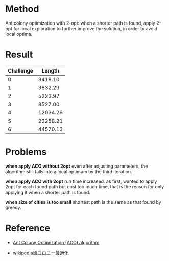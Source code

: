 
# Method

Ant colony optimization with 2-opt: when a shorter path is found, apply 2-opt for local exploration to further improve the solution, in order to avoid local optima.

# Result
| Challenge | Length    |
|-----------|-----------|
| 0         | 3418.10   |
| 1         | 3832.29   |
| 2         | 5223.97   |
| 3         | 8527.00   |
| 4         | 12034.26  |
| 5         | 22258.21  |
| 6         | 44570.13  |


# Problems 
**when apply ACO without 2opt**
even after adjusting parameters, the algorithm still falls into a local optimum by the third iteration.

**when apply ACO with 2opt**
run time increased. 
as first, wanted to apply 2opt for each found path but cost too much time, that is the reason for only applying it when a shorter path is found.

**when size of cities is too small**
shortest path is the same as that found by greedy.


# Reference
- [Ant Colony Optimization (ACO) algorithm](https://dilipkumar.medium.com/ant-colony-optimization-aco-algorithm-6a954b0b083e)

- [wikipedia蟻コロニー最適化](https://ja.wikipedia.org/wiki/%E8%9F%BB%E3%82%B3%E3%83%AD%E3%83%8B%E3%83%BC%E6%9C%80%E9%81%A9%E5%8C%96)
